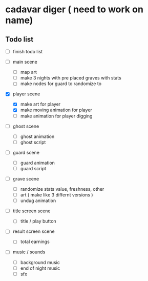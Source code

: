 # cadavar diger ( need to work on name)
## Todo list

- [ ] finish todo list

- [ ] main scene
	- [ ] map art
	- [ ] make 3 nights with pre placed graves with stats
	- [ ] make nodes for guard to randomize to

- [X] player scene
	- [x] make art for player
	- [x] make moving animation for player
	- [ ] make animation for player digging

- [ ] ghost scene
    - [ ] ghost animation
    - [ ] ghost script

- [ ] guard scene
    - [ ] guard animation
    - [ ] guard script

- [ ] grave scene
	- [ ] randomize stats value, freshness, other
	- [ ] art ( make like 3 differnt versions )
	- [ ] undug animation

- [ ] title screen scene
	- [ ] title / play button

- [ ] result screen scene
	- [ ] total earnings

- [ ] music / sounds
	- [ ] background music
	- [ ] end of night music
	- [ ] sfx
